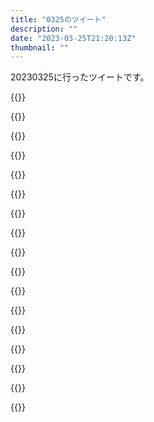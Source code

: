 ```yaml
---
title: "0325のツイート"
description: ""
date: "2023-03-25T21:20:13Z"
thumbnail: ""
---
```

20230325に行ったツイートです。
<!--more-->
{{<tweetlike text="ツープラトン\nプラトン二人分の強さ" screenname="jme/k.h (@JME_KH)" url="https://twitter.com/JME_KH/status/1639411198251900928?ref_src=twsrc%5Etfw" date="March 24 2023">}}

{{<tweetlike text="ライザ3、フィリス以来の結構シームレスなマップかな" screenname="jme/k.h (@JME_KH)" url="https://twitter.com/JME_KH/status/1639429690447519744?ref_src=twsrc%5Etfw" date="March 24 2023">}}

{{<tweetlike text="塹壕が意味が無いならそれ以外の理由で戦線があまり動かない理由を考えないといけない" screenname="jme/k.h (@JME_KH)" url="https://twitter.com/JME_KH/status/1639430905050828800?ref_src=twsrc%5Etfw" date="March 24 2023">}}

{{<tweetlike text="まあ、WW2でドイツの要求のんでた反省とかもあるだろうしな" screenname="jme/k.h (@JME_KH)" url="https://twitter.com/JME_KH/status/1639432703169929216?ref_src=twsrc%5Etfw" date="March 24 2023">}}

{{<tweetlike text="いや、クリミアとかはもう見逃しちゃったから違うな" screenname="jme/k.h (@JME_KH)" url="https://twitter.com/JME_KH/status/1639435194003492865?ref_src=twsrc%5Etfw" date="March 24 2023">}}

{{<tweetlike text="グリッドマン前に電光超人の1話と最終話とミイラの回を予習した" screenname="jme/k.h (@JME_KH)" url="https://twitter.com/JME_KH/status/1639435815431581702?ref_src=twsrc%5Etfw" date="March 24 2023">}}

{{<tweetlike text="ある程度の距離から撃たれた弾とかは避けられるけど、車両ほどの機動力は無い超人が両軍にいれば戦線が膠着するか?\n\nこれ、塹壕に籠もった歩兵だな" screenname="jme/k.h (@JME_KH)" url="https://twitter.com/JME_KH/status/1639436995402563586?ref_src=twsrc%5Etfw" date="March 24 2023">}}

{{<tweetlike text="ゲームの序盤やっぱりクリア前と比べてどうしても好きじゃないな" screenname="jme/k.h (@JME_KH)" url="https://twitter.com/JME_KH/status/1639437709474398210?ref_src=twsrc%5Etfw" date="March 24 2023">}}

{{<tweetlike text="先週以上に映画館に人が多いのはちょっと考えてなかったな。\n時間がちょっと遅いのと完全に春休みに入ったからかな" screenname="jme/k.h (@JME_KH)" url="https://twitter.com/JME_KH/status/1639441791467544576?ref_src=twsrc%5Etfw" date="March 24 2023">}}

{{<tweetlike text="天気もあるか" screenname="jme/k.h (@JME_KH)" url="https://twitter.com/JME_KH/status/1639443888590163968?ref_src=twsrc%5Etfw" date="March 24 2023">}}

{{<tweetlike text="一冊の本にまとめきれないほど豊潤だった" screenname="jme/k.h (@JME_KH)" url="https://twitter.com/JME_KH/status/1639488386980515840?ref_src=twsrc%5Etfw" date="March 25 2023">}}

{{<tweetlike text="いや、Foreverか" screenname="jme/k.h (@JME_KH)" url="https://twitter.com/JME_KH/status/1639491399455502338?ref_src=twsrc%5Etfw" date="March 25 2023">}}

{{<tweetlike text="グリッドマン、ダイナゼノンの等身大感っていうかなんというかそういう雰囲気割と好きなんだけど、ユニバースでも健在で良かった\n一応終わった作品の続きの映画としてはかなり満足度が高い" screenname="jme/k.h (@JME_KH)" url="https://twitter.com/JME_KH/status/1639497385914277891?ref_src=twsrc%5Etfw" date="March 25 2023">}}

{{<tweetlike text="内海が楽しそうだなっていう映画でもあったな" screenname="jme/k.h (@JME_KH)" url="https://twitter.com/JME_KH/status/1639499458529603584?ref_src=twsrc%5Etfw" date="March 25 2023">}}

{{<tweetlike text="グリッドマンユニバース、登場人物のページにいないから○○○○○○○○○○○○○○○○○○○○○○○○○○○○○見に来て良かった度が爆上がりしたからね https://t.co/tRlmW2aYEd" screenname="jme/k.h (@JME_KH)" url="https://twitter.com/JME_KH/status/1639514239596650496?ref_src=twsrc%5Etfw" date="March 25 2023">}}

{{<tweetlike text="グリッドマンユニバースの投稿、あまり伏せれて無かったか\n登場人物より後を伏せるべきだったか\nっていうか、○○○○○○○○○○○○○○○○○○○○○○○○○○○○○○○○○○○お祭り作品感あるこういうのは好み\n https://t.co/bCECjPZ6BZ" screenname="jme/k.h (@JME_KH)" url="https://twitter.com/JME_KH/status/1639616287579205634?ref_src=twsrc%5Etfw" date="March 25 2023">}}

{{<tweetlike text="見た目を覚えてないキャラは何をやってるかとかでキャラを判別してるからシーンの意味を取り違えるとキャラも間違える。\nそしてキャラの見た目を覚えるのはそんなに得意じゃない\n実写もそういう感じで見てる" screenname="jme/k.h (@JME_KH)" url="https://twitter.com/JME_KH/status/1639616973586989057?ref_src=twsrc%5Etfw" date="March 25 2023">}}

